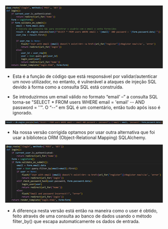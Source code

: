 ![login unsafe](login_unsafe.png)

- Esta é a função de código que está responsável por validar/autenticar um novo utilizador, no entanto, é vulnerável a ataques de injeção SQL devido à forma como a consulta SQL está construída.

- Se introduzirmos um email válido no formato “email’ –” a consulta SQL torna-se "SELECT * FROM users WHERE email = 'email' -- AND password = ''". O “--” em SQL é um comentário, então tudo após isso é ignorado. 


![prepared statement](prepared_statement.png)

- Na nossa versão corrigida optamos por usar outra alternativa que foi usar a biblioteca ORM (Object-Relational Mapping) SQLAlchemy.


![login safe](safe_login.png)

- A diferença nesta versão está então na maneira como o user é obtido, feito através de uma consulta ao banco de dados usando o método filter_by() que escapa automaticamente os dados de entrada.